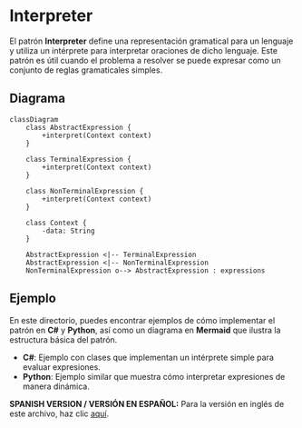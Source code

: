 
# Interpreter

El patrón **Interpreter** define una representación gramatical para un lenguaje y utiliza un intérprete para interpretar oraciones de dicho lenguaje. Este patrón es útil cuando el problema a resolver se puede expresar como un conjunto de reglas gramaticales simples.

## Diagrama

```mermaid
classDiagram
    class AbstractExpression {
        +interpret(Context context)
    }

    class TerminalExpression {
        +interpret(Context context)
    }

    class NonTerminalExpression {
        +interpret(Context context)
    }

    class Context {
        -data: String
    }

    AbstractExpression <|-- TerminalExpression
    AbstractExpression <|-- NonTerminalExpression
    NonTerminalExpression o--> AbstractExpression : expressions
```

## Ejemplo

En este directorio, puedes encontrar ejemplos de cómo implementar el patrón en **C#** y **Python**, así como un diagrama en **Mermaid** que ilustra la estructura básica del patrón.

- **C#**: Ejemplo con clases que implementan un intérprete simple para evaluar expresiones.
- **Python**: Ejemplo similar que muestra cómo interpretar expresiones de manera dinámica.

**SPANISH VERSION / VERSIÓN EN ESPAÑOL:** Para la versión en inglés de este archivo, haz clic [aquí](README.md).
